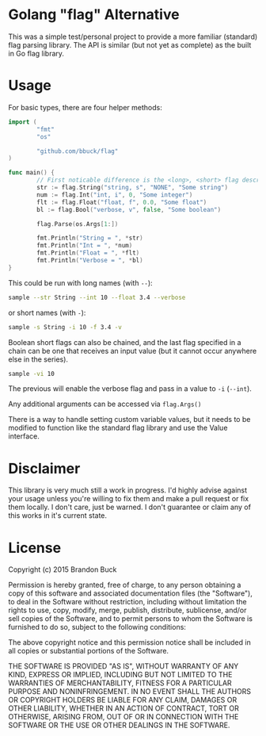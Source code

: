 # Golang "flag" Alternative

This was a simple test/personal project to provide a more familiar (standard) flag parsing library. The API is similar (but not yet as complete) as the built in Go flag library.

# Usage

For basic types, there are four helper methods:

```go
import (
        "fmt"
        "os"

        "github.com/bbuck/flag"
)

func main() {
        // First noticable difference is the <long>, <short> flag description
        str := flag.String("string, s", "NONE", "Some string")
        num := flag.Int("int, i", 0, "Some integer")
        flt := flag.Float("float, f", 0.0, "Some float")
        bl := flag.Bool("verbose, v", false, "Some boolean")

        flag.Parse(os.Args[1:])

        fmt.Println("String = ", *str)
        fmt.Println("Int = ", *num)
        fmt.Println("Float = ", *flt)
        fmt.Println("Verbose = ", *bl)
}
```

This could be run with long names (with `--`):

```bash
sample --str String --int 10 --float 3.4 --verbose
```

or short names (with `-`):

```bash
sample -s String -i 10 -f 3.4 -v
```

Boolean short flags can also be chained, and the last flag specified in a chain can be one that receives an input value (but it cannot occur anywhere else in the series).

```bash
sample -vi 10
```

The previous will enable the verbose flag and pass in a value to `-i` (`--int`).

Any additional arguments can be accessed via `flag.Args()`

There is a way to handle setting custom variable values, but it needs to be modified to function like the standard flag library and use the Value interface.

# Disclaimer

This library is very much still a work in progress. I'd highly advise against your usage unless you're willing to fix them and make a pull request or fix them locally. I don't care, just be warned. I don't guarantee or claim any of this works in it's current state.

# License

Copyright (c) 2015 Brandon Buck

Permission is hereby granted, free of charge, to any person obtaining a copy of this software and associated documentation files (the "Software"), to deal in the Software without restriction, including without limitation the rights to use, copy, modify, merge, publish, distribute, sublicense, and/or sell copies of the Software, and to permit persons to whom the Software is furnished to do so, subject to the following conditions:

The above copyright notice and this permission notice shall be included in all copies or substantial portions of the Software.

THE SOFTWARE IS PROVIDED "AS IS", WITHOUT WARRANTY OF ANY KIND, EXPRESS OR IMPLIED, INCLUDING BUT NOT LIMITED TO THE WARRANTIES OF MERCHANTABILITY, FITNESS FOR A PARTICULAR PURPOSE AND NONINFRINGEMENT. IN NO EVENT SHALL THE AUTHORS OR COPYRIGHT HOLDERS BE LIABLE FOR ANY CLAIM, DAMAGES OR OTHER LIABILITY, WHETHER IN AN ACTION OF CONTRACT, TORT OR OTHERWISE, ARISING FROM, OUT OF OR IN CONNECTION WITH THE SOFTWARE OR THE USE OR OTHER DEALINGS IN THE SOFTWARE.

